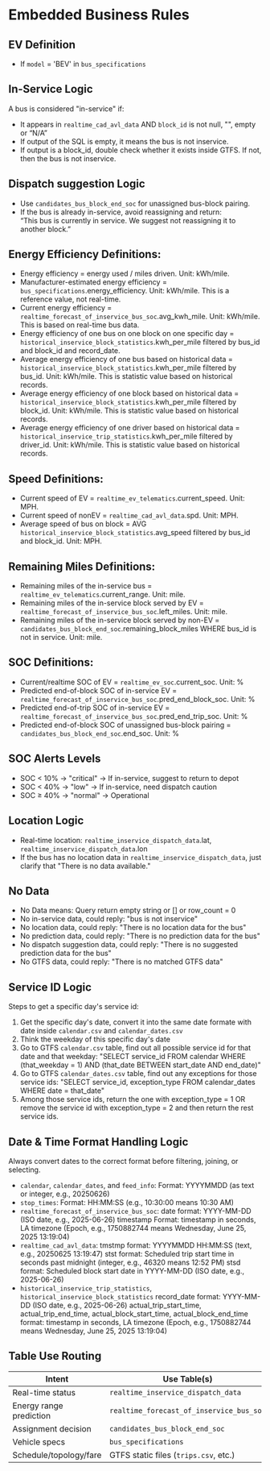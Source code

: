 # Embedded Business Rules

## EV Definition
- If `model` = 'BEV' in `bus_specifications`

## In-Service Logic
A bus is considered "in-service" if:
- It appears in `realtime_cad_avl_data` AND `block_id` is not null, "", empty or “N/A”
- If output of the SQL is empty, it means the bus is not inservice. 
- If output is a block_id, double check whether it exists inside GTFS. If not, then the bus is not inservice. 

## Dispatch suggestion Logic
- Use `candidates_bus_block_end_soc` for unassigned bus-block pairing.
- If the bus is already in-service, avoid reassigning and return:  
  “This bus is currently in service. We suggest not reassigning it to another block.”

## Energy Efficiency Definitions:
- Energy efficiency = energy used / miles driven. Unit: kWh/mile. 
- Manufacturer-estimated energy efficiency = `bus_specifications`.energy_efficiency. Unit: kWh/mile. This is a reference value, not real-time.
- Current energy efficiency = `realtime_forecast_of_inservice_bus_soc`.avg_kwh_mile. Unit: kWh/mile. This is based on real-time bus data.
- Energy efficiency of one bus on one block on one specific day = `historical_inservice_block_statistics`.kwh_per_mile filtered by bus_id and block_id and record_date.
- Average energy efficiency of one bus based on historical data = `historical_inservice_block_statistics`.kwh_per_mile filtered by bus_id. Unit: kWh/mile. This is statistic value based on historical records.
- Average energy efficiency of one block based on historical data = `historical_inservice_block_statistics`.kwh_per_mile filtered by block_id. Unit: kWh/mile. This is statistic value based on historical records.
- Average energy efficiency of one driver based on historical data = `historical_inservice_trip_statistics`.kwh_per_mile filtered by driver_id. Unit: kWh/mile. This is statistic value based on historical records.

## Speed Definitions:
- Current speed of EV = `realtime_ev_telematics`.current_speed. Unit: MPH.
- Current speed of nonEV = `realtime_cad_avl_data`.spd. Unit: MPH.
- Average speed of bus on block = AVG `historical_inservice_block_statistics`.avg_speed filtered by bus_id and block_id. Unit: MPH. 

## Remaining Miles Definitions:
- Remaining miles of the in-service bus = `realtime_ev_telematics`.current_range. Unit: mile. 
- Remaining miles of the in-service block served by EV = `realtime_forecast_of_inservice_bus_soc`.left_miles. Unit: mile.
- Remaining miles of the in-service block served by non-EV = `candidates_bus_block_end_soc`.remaining_block_miles WHERE bus_id is not in service. Unit: mile.

## SOC Definitions:
- Current/realtime SOC of EV = `realtime_ev_soc`.current_soc. Unit: %
- Predicted end-of-block SOC of in-service EV = `realtime_forecast_of_inservice_bus_soc`.pred_end_block_soc. Unit: %
- Predicted end-of-trip SOC of in-service EV = `realtime_forecast_of_inservice_bus_soc`.pred_end_trip_soc. Unit: %
- Predicted end-of-block SOC of unassigned bus-block pairing = `candidates_bus_block_end_soc`.end_soc. Unit: %

## SOC Alerts Levels
- SOC < 10% → "critical" → If in-service, suggest to return to depot
- SOC < 40% → "low" → If in-service, need dispatch caution
- SOC ≥ 40% → "normal" → Operational

## Location Logic
- Real-time location: `realtime_inservice_dispatch_data`.lat, `realtime_inservice_dispatch_data`.lon
- If the bus has no location data in `realtime_inservice_dispatch_data`, just clarify that "There is no data available."

## No Data
- No Data means: Query return empty string or [] or row_count = 0
- No in-service data, could reply: "bus is not inservice"
- No location data, could reply: "There is no location data for the bus"
- No prediction data, could reply: "There is no prediction data for the bus"
- No dispatch suggestion data, could reply: "There is no suggested prediction data for the bus"
- No GTFS data, could reply: "There is no matched GTFS data"

## Service ID Logic
Steps to get a specific day's service id:
1. Get the specific day's date, convert it into the same date formate with date inside `calendar.csv` and `calendar_dates.csv`
2. Think the weekday of this specific day's date
3. Go to GTFS `calendar.csv` table, find out all possible service id for that date and that weekday: "SELECT service_id FROM calendar WHERE (that_weekday = 1) AND (that_date BETWEEN start_date AND end_date)"
4. Go to GTFS `calendar_dates.csv` table, find out any exceptions for those service ids: "SELECT service_id, exception_type FROM calendar_dates WHERE date = that_date"
5. Among those service ids, return the one with exception_type = 1 OR remove the service id with exception_type = 2 and then return the rest service ids. 

## Date & Time Format Handling Logic
Always convert dates to the correct format before filtering, joining, or selecting.
- `calendar`, `calendar_dates`, and `feed_info`: 
  Format: YYYYMMDD (as text or integer, e.g., 20250626)
- `stop_times`:
  Format: HH:MM:SS (e.g., 10:30:00 means 10:30 AM)
- `realtime_forecast_of_inservice_bus_soc`:
  date format: YYYY-MM-DD (ISO date, e.g., 2025-06-26)
  timestamp Format: timestamp in seconds, LA timezone (Epoch, e.g., 1750882744 means Wednesday, June 25, 2025 13:19:04)
- `realtime_cad_avl_data`:
  tmstmp format: YYYYMMDD HH:MM:SS (text, e.g., 20250625 13:19:47)
  stst format: Scheduled trip start time in seconds past midnight (integer, e.g., 46320 means 12:52 PM)
  stsd format: Scheduled block start date in YYYY-MM-DD (ISO date, e.g., 2025-06-26)
- `historical_inservice_trip_statistics`, `historical_inservice_block_statistics`
  record_date format: YYYY-MM-DD (ISO date, e.g., 2025-06-26)
  actual_trip_start_time, actual_trip_end_time, actual_block_start_time, actual_block_end_time format: timestamp in seconds, LA timezone (Epoch, e.g., 1750882744 means Wednesday, June 25, 2025 13:19:04)


## Table Use Routing

| Intent                     | Use Table(s)                                |
|---------------------------|----------------------------------------------|
| Real-time status          | `realtime_inservice_dispatch_data`           |
| Energy range prediction   | `realtime_forecast_of_inservice_bus_soc`        |
| Assignment decision       | `candidates_bus_block_end_soc`               |
| Vehicle specs             | `bus_specifications`                         |
| Schedule/topology/fare    | GTFS static files (`trips.csv`, etc.)        |
